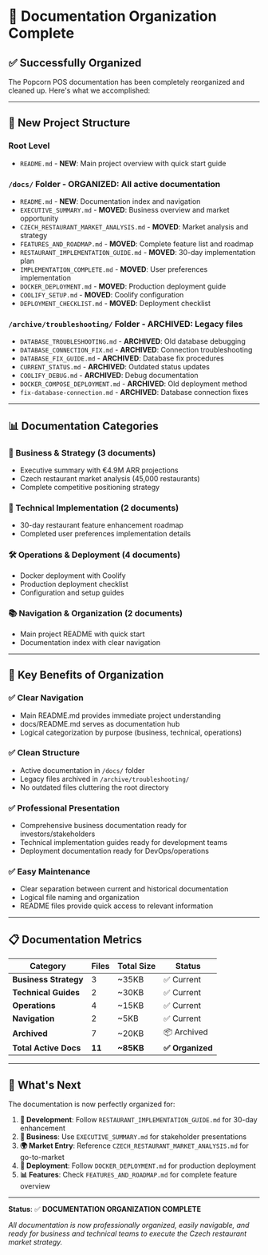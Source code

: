 # 🎉 Documentation Organization Complete

## ✅ **Successfully Organized**

The Popcorn POS documentation has been completely reorganized and cleaned up. Here's what we accomplished:

---

## 📁 **New Project Structure**

### **Root Level**
- `README.md` - **NEW**: Main project overview with quick start guide

### **`/docs/` Folder** - **ORGANIZED**: All active documentation
- `README.md` - **NEW**: Documentation index and navigation
- `EXECUTIVE_SUMMARY.md` - **MOVED**: Business overview and market opportunity  
- `CZECH_RESTAURANT_MARKET_ANALYSIS.md` - **MOVED**: Market analysis and strategy
- `FEATURES_AND_ROADMAP.md` - **MOVED**: Complete feature list and roadmap
- `RESTAURANT_IMPLEMENTATION_GUIDE.md` - **MOVED**: 30-day implementation plan
- `IMPLEMENTATION_COMPLETE.md` - **MOVED**: User preferences implementation
- `DOCKER_DEPLOYMENT.md` - **MOVED**: Production deployment guide
- `COOLIFY_SETUP.md` - **MOVED**: Coolify configuration
- `DEPLOYMENT_CHECKLIST.md` - **MOVED**: Deployment checklist

### **`/archive/troubleshooting/` Folder** - **ARCHIVED**: Legacy files
- `DATABASE_TROUBLESHOOTING.md` - **ARCHIVED**: Old database debugging
- `DATABASE_CONNECTION_FIX.md` - **ARCHIVED**: Connection troubleshooting
- `DATABASE_FIX_GUIDE.md` - **ARCHIVED**: Database fix procedures
- `CURRENT_STATUS.md` - **ARCHIVED**: Outdated status updates
- `COOLIFY_DEBUG.md` - **ARCHIVED**: Debug documentation
- `DOCKER_COMPOSE_DEPLOYMENT.md` - **ARCHIVED**: Old deployment method
- `fix-database-connection.md` - **ARCHIVED**: Database connection fixes

---

## 📊 **Documentation Categories**

### **🎯 Business & Strategy** (3 documents)
- Executive summary with €4.9M ARR projections
- Czech restaurant market analysis (45,000 restaurants)
- Complete competitive positioning strategy

### **🚀 Technical Implementation** (2 documents)  
- 30-day restaurant feature enhancement roadmap
- Completed user preferences implementation details

### **🛠️ Operations & Deployment** (4 documents)
- Docker deployment with Coolify
- Production deployment checklist
- Configuration and setup guides

### **📚 Navigation & Organization** (2 documents)
- Main project README with quick start
- Documentation index with clear navigation

---

## 🎯 **Key Benefits of Organization**

### **✅ Clear Navigation**
- Main README.md provides immediate project understanding
- docs/README.md serves as documentation hub
- Logical categorization by purpose (business, technical, operations)

### **✅ Clean Structure**  
- Active documentation in `/docs/` folder
- Legacy files archived in `/archive/troubleshooting/`
- No outdated files cluttering the root directory

### **✅ Professional Presentation**
- Comprehensive business documentation ready for investors/stakeholders
- Technical implementation guides ready for development teams
- Deployment documentation ready for DevOps/operations

### **✅ Easy Maintenance**
- Clear separation between current and historical documentation
- Logical file naming and organization
- README files provide quick access to relevant information

---

## 📋 **Documentation Metrics**

| Category | Files | Total Size | Status |
|----------|-------|------------|--------|
| **Business Strategy** | 3 | ~35KB | ✅ Current |
| **Technical Guides** | 2 | ~30KB | ✅ Current |
| **Operations** | 4 | ~15KB | ✅ Current |
| **Navigation** | 2 | ~5KB | ✅ Current |
| **Archived** | 7 | ~20KB | 📦 Archived |
| **Total Active Docs** | **11** | **~85KB** | **✅ Organized** |

---

## 🎉 **What's Next**

The documentation is now perfectly organized for:

1. **🚀 Development**: Follow `RESTAURANT_IMPLEMENTATION_GUIDE.md` for 30-day enhancement
2. **💼 Business**: Use `EXECUTIVE_SUMMARY.md` for stakeholder presentations  
3. **🌍 Market Entry**: Reference `CZECH_RESTAURANT_MARKET_ANALYSIS.md` for go-to-market
4. **🐳 Deployment**: Follow `DOCKER_DEPLOYMENT.md` for production deployment
5. **📊 Features**: Check `FEATURES_AND_ROADMAP.md` for complete feature overview

---

**Status**: ✅ **DOCUMENTATION ORGANIZATION COMPLETE**

*All documentation is now professionally organized, easily navigable, and ready for business and technical teams to execute the Czech restaurant market strategy.*
